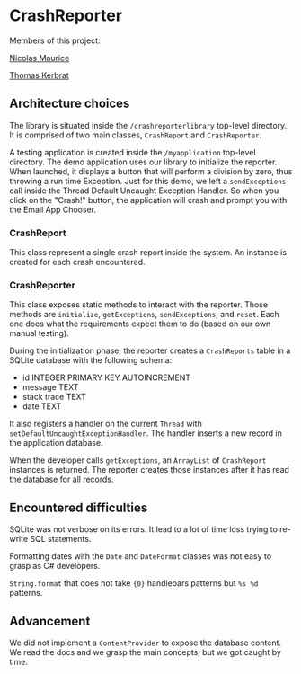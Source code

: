 # CrashReporter

Members of this project:

[Nicolas Maurice](https://github.com/Octachore)

[Thomas Kerbrat](https://github.com/ThomasKerbrat)

## Architecture choices

The library is situated inside the `/crashreporterlibrary` top-level directory.
It is comprised of two main classes, `CrashReport` and `CrashReporter`.

A testing application is created inside the `/myapplication` top-level directory.
The demo application uses our library to initialize the reporter.
When launched, it displays a button that will perform a division by zero, thus throwing a run time Exception.
Just for this demo, we left a `sendExceptions` call inside the Thread Default Uncaught Exception Handler.
So when you click on the "Crash!" button, the application will crash and prompt you with the Email App Chooser.

### CrashReport

This class represent a single crash report inside the system.
An instance is created for each crash encountered.

### CrashReporter

This class exposes static methods to interact with the reporter.
Those methods are `initialize`, `getExceptions`, `sendExceptions`, and `reset`.
Each one does what the requirements expect them to do (based on our own manual testing).

During the initialization phase, the reporter creates a `CrashReports` table in a SQLite database with the following schema:

- id             INTEGER PRIMARY KEY AUTOINCREMENT
- message        TEXT
- stack trace    TEXT
- date           TEXT

It also registers a handler on the current `Thread` with `setDefaultUncaughtExceptionHandler`.
The handler inserts a new record in the application database.

When the developer calls `getExceptions`, an `ArrayList` of `CrashReport` instances is returned.
The reporter creates those instances after it has read the database for all records.

## Encountered difficulties

SQLite was not verbose on its errors.
It lead to a lot of time loss trying to re-write SQL statements.

Formatting dates with the `Date` and `DateFormat` classes was not easy to grasp as C# developers.

`String.format` that does not take `{0}` handlebars patterns but `%s %d` patterns.

## Advancement

We did not implement a `ContentProvider` to expose the database content.
We read the docs and we grasp the main concepts, but we got caught by time.
